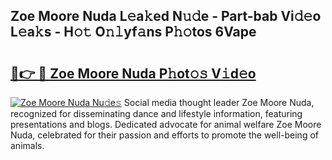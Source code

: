 ## Zoe Moore Nuda L𝚎a𝚔ed N𝚞𝚍e - Part-bab Vi𝚍𝚎o L𝚎a𝚔s - H𝚘𝚝 O𝚗𝚕yf𝚊ns P𝚑𝚘tos 6Vape

# <h2><a href="http://kff5d5g.oniu.top/?m=Zoe+Moore+Nuda">🔗👉 🔴 Zoe Moore Nuda P𝚑ot𝚘𝚜 V𝚒d𝚎o</a></h2>

[![Zoe Moore Nuda Nu𝚍e𝚜](https://i.imgur.com/0qMVB7G.gif)](http://kff5d5g.oniu.top/?m=Zoe+Moore+Nuda)
Social media thought leader Zoe Moore Nuda, recognized for disseminating dance and lifestyle information, featuring presentations and blogs. Dedicated advocate for animal welfare Zoe Moore Nuda, celebrated for their passion and efforts to promote the well-being of animals.  
